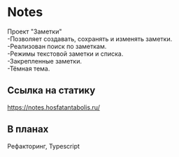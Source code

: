 # Notes

Проект "Заметки"  
-Позволяет создавать, сохранять и изменять заметки.  
-Реализован поиск по заметкам.  
-Режимы текстовой заметки и списка.  
-Закрепленные заметки.  
-Тёмная тема.

## Ссылка на статику

https://notes.hosfatantabolis.ru/

## В планах

Рефакторинг, Typescript


